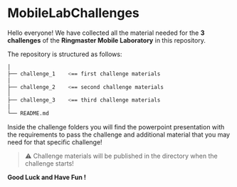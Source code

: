 # MobileLabChallenges

Hello everyone! We have collected all the material needed for the **3 challenges** of the **Ringmaster Mobile Laboratory** in this repository.

The repository is structured as follows:

``` bash
│
├── challenge_1    <== first challenge materials
│
├── challenge_2    <== second challenge materials   
│
├── challenge_3    <== third challenge materials
│
└── README.md
```

Inside the challenge folders you will find the powerpoint presentation with the requirements to pass the challenge and additional material that you may need for that specific challenge!

> :warning: Challenge materials will be published in the directory when the challenge starts!

**Good Luck and Have Fun !**
